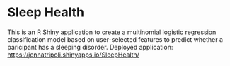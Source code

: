 # Sleep Health

This is an R Shiny application to create a multinomial logistic regression classification model based on user-selected features to predict whether a paricipant has a sleeping disorder. Deployed application: https://jennatripoli.shinyapps.io/SleepHealth/

